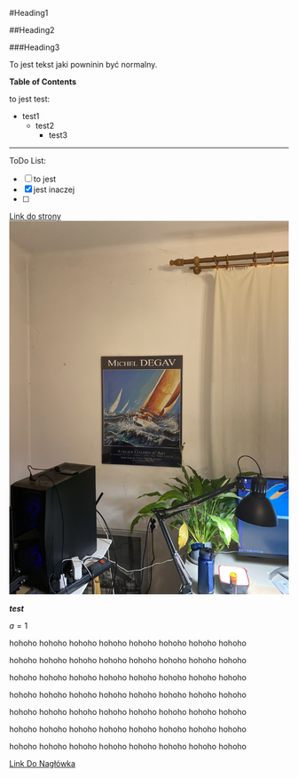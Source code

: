 #Heading1

##Heading2

###Heading3

To jest tekst jaki powninin być normalny.


**Table of Contents**

to jest test:
- test1
  - test2
    - test3

---

ToDo List:
- [ ] to jest
- [x] jest inaczej
- [ ] 

[Link do strony](http://onet.pl)
![Image](doc/asset/image.jpg)


***test***

$a=1$

hohoho
hohoho
hohoho
hohoho
hohoho
hohoho
hohoho
hohoho

hohoho
hohoho
hohoho
hohoho
hohoho
hohoho
hohoho
hohoho

hohoho
hohoho
hohoho
hohoho
hohoho
hohoho
hohoho
hohoho

hohoho
hohoho
hohoho
hohoho
hohoho
hohoho
hohoho
hohoho

hohoho
hohoho
hohoho
hohoho
hohoho
hohoho
hohoho
hohoho

hohoho
hohoho
hohoho
hohoho
hohoho
hohoho
hohoho
hohoho

hohoho
hohoho
hohoho
hohoho
hohoho
hohoho
hohoho
hohoho

[Link Do Nagłówka](readme.md#Heading1)

